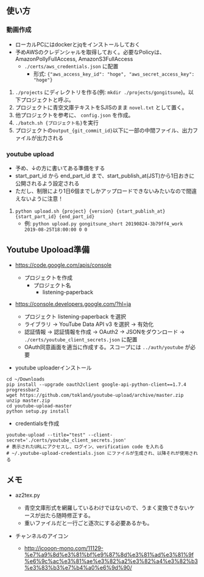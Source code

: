 ## 使い方

### 動画作成

* ローカルPCにはdockerとjqをインストールしておく
* 予めAWSのクレデンシャルを取得しておく。必要なPolicyは、AmazonPollyFullAccess, AmazonS3FullAccess
    - `./certs/aws_credentials.json` に配置
        - 形式: `{"aws_access_key_id": "hoge", "aws_secret_access_key": "hoge"}`

1. `./projects` にディレクトリを作る(例: `mkdir ./projects/gongitsune`)。以下プロジェクトと呼ぶ。
2. プロジェクトに青空文庫テキストをSJISのまま `novel.txt` として置く。
3. 他プロジェクトを参考に、 `config.json` を作成。 
4. `./batch.sh {プロジェクト名}`を実行
5. プロジェクトの`output_{git_commit_id}`以下に一部の中間ファイル、出力ファイルが出力される

### youtube upload

* 予め、↓の方に書いてある準備をする
* start_part_id から end_part_id まで、start_publish_at(JST)から1日おきに公開されるよう設定される
* ただし、制限により1日6個までしかアップロードできないみたいなので間違えないように注意！

1. `python upload.sh {project} {version} {start_publish_at} {start_part_id} {end_part_id}`
    - 例: `python upload.py gongitsune_short 20190824-3b79ff4_work 2019-08-25T18:00:00 0 0`

## Youtube Upoload準備

* https://code.google.com/apis/console
    - プロジェクトを作成
        - プロジェクト名
            - listening-paperback
* https://console.developers.google.com/?hl=ja
    - プロジェクト listening-paperback を選択
    - ライブラリ -> YouTube Data API v3 を選択 -> 有効化
    - 認証情報 -> 認証情報を作成 -> OAuth2 -> JSONをダウンロード -> `./certs/youtube_client_secrets.json` に配置
    - OAuth同意画面を適当に作成する。スコープには `../auth/youtube` が必要

* youtube uploaderインストール

```
cd ~/Downloads
pip install --upgrade oauth2client google-api-python-client==1.7.4 progressbar2
wget https://github.com/tokland/youtube-upload/archive/master.zip
unzip master.zip
cd youtube-upload-master
python setup.py install
```

* credentialsを作成

```
youtube-upload --title="test" --client-secret='./certs/youtube_client_secrets.json'
# 表示されたURLにアクセスし、ログイン、verification code を入れる
# ~/.youtube-upload-credentials.json にファイルが生成され、以降それが使用される
```



## メモ

* az2tex.py
    - 青空文庫形式を網羅しているわけではないので、うまく変換できないケースが出たら随時修正する。
    - 重いファイルだと一行ごと逐次にする必要あるかも。

* チャンネルのアイコン
    - http://icooon-mono.com/11129-%e7%a9%8d%e3%81%bf%e9%87%8d%e3%81%ad%e3%81%9f%e6%9c%ac%e3%81%ae%e3%82%a2%e3%82%a4%e3%82%b3%e3%83%b3%e7%b4%a0%e6%9d%90/
